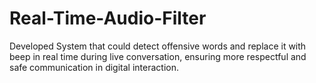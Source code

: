 # Real-Time-Audio-Filter
Developed System that could detect offensive words and replace it with beep in real time during live conversation, ensuring more respectful and safe communication in digital interaction.

